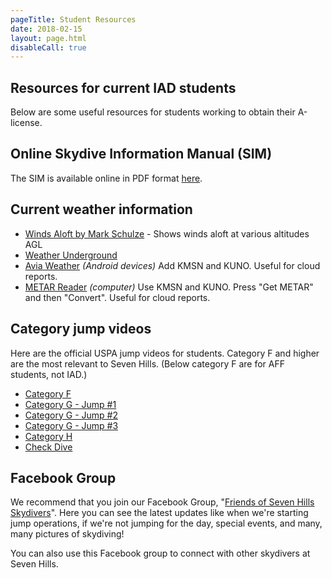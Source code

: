 ```yaml
---
pageTitle: Student Resources
date: 2018-02-15
layout: page.html
disableCall: true
---
```


## Resources for current IAD students

Below are some useful resources for students working to obtain their A-license.

## Online Skydive Information Manual (SIM)

The SIM is available online in PDF format [here](https://uspa.org/SIM).

## Current weather information

 * [Winds Aloft by Mark Schulze](https://www.markschulze.net/winds/) - Shows winds aloft at various altitudes AGL
 * [Weather Underground](https://www.wunderground.com/weather/us/wi/marshall/53559)
 * [Avia Weather](https://play.google.com/store/apps/details?id=com.mytowntonight.aviationweather&hl=en) _(Android devices)_ Add KMSN and KUNO. Useful for cloud reports.
 * [METAR Reader](http://www.metarreader.com/) _(computer)_ Use KMSN and KUNO. Press "Get METAR" and then "Convert". Useful for cloud reports.

## Category jump videos

Here are the official USPA jump videos for students. Category F and higher are the most relevant to Seven Hills. (Below category F are for AFF students, not IAD.)

 * [Category F](https://www.youtube.com/watch?v=GZjl3ObXFno)
 * [Category G - Jump #1](https://www.youtube.com/watch?v=yGf7Z8Ksdec)
 * [Category G - Jump #2](https://www.youtube.com/watch?v=Xte0_BqxpVM)
 * [Category G - Jump #3](https://www.youtube.com/watch?v=jRMiTW6FFGk)
 * [Category H](https://www.youtube.com/watch?v=PqjiqXfOvPQ)
 * [Check Dive](https://www.youtube.com/watch?v=ERBpBwOrCOY)

## Facebook Group

We recommend that you join our Facebook Group, "[Friends of Seven Hills Skydivers](https://www.facebook.com/groups/382109661883081/)". Here you can see the latest updates like when we're starting jump operations, if we're not jumping for the day, special events, and many, many pictures of skydiving!

You can also use this Facebook group to connect with other skydivers at Seven Hills.
